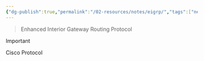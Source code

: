 ```yaml
---
{"dg-publish":true,"permalink":"/02-resources/notes/eigrp/","tags":["netzwerk/protocol"],"noteIcon":"","updated":"2025-07-12T13:31:41.294+02:00"}
---
```


> Enhanced Interior Gateway Routing Protocol

>[!important] 
>Cisco Protocol

